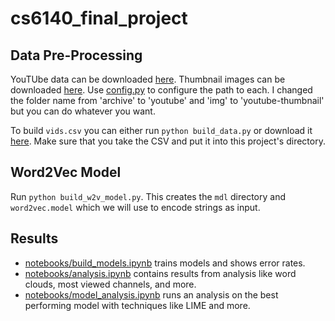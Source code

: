 # cs6140_final_project

## Data Pre-Processing

YouTUbe data can be downloaded [here](https://www.kaggle.com/datasnaek/youtube-new/download). Thumbnail images can be downloaded [here](https://www.kaggle.com/kamalhaddad/thumbnail-images/download). Use [config.py](./config.py) to configure the path to each. I changed the folder name from 'archive' to 'youtube' and 'img' to 'youtube-thumbnail' but you can do whatever you want.

To build `vids.csv` you can either run `python build_data.py` or download it [here](https://www.kaggle.com/kamalhaddad/vidswithencoding/download). Make sure that you take the CSV and put it into this project's directory.

## Word2Vec Model

Run `python build_w2v_model.py`. This creates the `mdl` directory and `word2vec.model` which we will use to encode strings as input.

## Results

- [notebooks/build_models.ipynb](notebooks/build_models.ipynb) trains models and shows error rates.
- [notebooks/analysis.ipynb](notebooks/analysis.ipynb) contains results from analysis like word clouds, most viewed channels, and more.
- [notebooks/model_analysis.ipynb](notebooks/model_analysis.ipynb) runs an analysis on the best performing model with techniques like LIME and more. 

